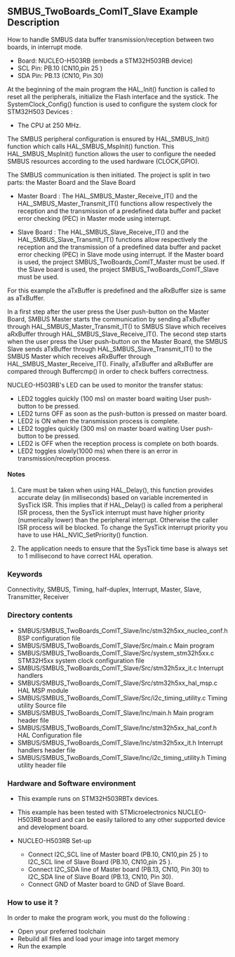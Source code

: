 ## <b>SMBUS_TwoBoards_ComIT_Slave Example Description</b>

How to handle SMBUS data buffer transmission/reception between two boards,
in interrupt mode.

  - Board: NUCLEO-H503RB (embeds a STM32H503RB device)
  - SCL Pin: PB.10 (CN10,pin 25 )
  - SDA Pin: PB.13 (CN10, Pin 30)

At the beginning of the main program the HAL_Init() function is called to reset
all the peripherals, initialize the Flash interface and the systick.
The SystemClock_Config() function is used to configure the system clock for STM32H503 Devices :

   - The CPU at 250 MHz.

The SMBUS peripheral configuration is ensured by HAL_SMBUS_Init() function which calls HAL_SMBUS_MspInit() function.
This HAL_SMBUS_MspInit() function allows the user to configure the needed SMBUS resources according to the used
hardware (CLOCK,GPIO).

The SMBUS communication is then initiated.
The project is split in two parts: the Master Board and the Slave Board

- Master Board :
  The HAL_SMBUS_Master_Receive_IT() and the HAL_SMBUS_Master_Transmit_IT() functions
  allow respectively the reception and the transmission of a predefined data buffer
  and packet error checking (PEC) in Master mode using interrupt.

- Slave Board :
  The HAL_SMBUS_Slave_Receive_IT() and the HAL_SMBUS_Slave_Transmit_IT() functions
  allow respectively the reception and the transmission of a predefined data buffer
  and packet error checking (PEC) in Slave mode using interrupt.
If the Master board is used, the project SMBUS_TwoBoards_ComIT_Master must be used.
If the Slave board is used, the project SMBUS_TwoBoards_ComIT_Slave must be used.

For this example the aTxBuffer is predefined and the aRxBuffer size is same as aTxBuffer.

In a first step after the user press the User push-button on the Master Board,
SMBUS Master starts the communication by sending aTxBuffer through HAL_SMBUS_Master_Transmit_IT()
to SMBUS Slave which receives aRxBuffer through HAL_SMBUS_Slave_Receive_IT().
The second step starts when the user press the User push-button on the Master Board,
the SMBUS Slave sends aTxBuffer through HAL_SMBUS_Slave_Transmit_IT()
to the SMBUS Master which receives aRxBuffer through HAL_SMBUS_Master_Receive_IT().
Finally, aTxBuffer and aRxBuffer are compared through Buffercmp() in order to
check buffers correctness.

NUCLEO-H503RB's LED can be used to monitor the transfer status:

 - LED2 toggles quickly (100 ms) on master board waiting User push-button to be pressed.
 - LED2 turns OFF as soon as the push-button is pressed on master board.
 - LED2 is ON when the transmission process is complete.
 - LED2 toggles quickly (300 ms)  on master board waiting User push-button to be pressed.
 - LED2 is OFF when the reception process is complete on both boards.
 - LED2 toggles slowly(1000 ms) when there is an error in transmission/reception process.

#### <b>Notes</b>

 1. Care must be taken when using HAL_Delay(), this function provides accurate delay (in milliseconds)
    based on variable incremented in SysTick ISR. This implies that if HAL_Delay() is called from
    a peripheral ISR process, then the SysTick interrupt must have higher priority (numerically lower)
    than the peripheral interrupt. Otherwise the caller ISR process will be blocked.
    To change the SysTick interrupt priority you have to use HAL_NVIC_SetPriority() function.

 2. The application needs to ensure that the SysTick time base is always set to 1 millisecond
    to have correct HAL operation.

### <b>Keywords</b>

Connectivity, SMBUS, Timing, half-duplex, Interrupt, Master, Slave, Transmitter, Receiver

### <b>Directory contents</b>

  - SMBUS/SMBUS_TwoBoards_ComIT_Slave/Inc/stm32h5xx_nucleo_conf.h BSP configuration file
  - SMBUS/SMBUS_TwoBoards_ComIT_Slave/Src/main.c                  Main program
  - SMBUS/SMBUS_TwoBoards_ComIT_Slave/Src/system_stm32h5xx.c      STM32H5xx system clock configuration file
  - SMBUS/SMBUS_TwoBoards_ComIT_Slave/Src/stm32h5xx_it.c          Interrupt handlers
  - SMBUS/SMBUS_TwoBoards_ComIT_Slave/Src/stm32h5xx_hal_msp.c     HAL MSP module
  - SMBUS/SMBUS_TwoBoards_ComIT_Slave/Src/i2c_timing_utility.c    Timing utility Source file
  - SMBUS/SMBUS_TwoBoards_ComIT_Slave/Inc/main.h                  Main program header file
  - SMBUS/SMBUS_TwoBoards_ComIT_Slave/Inc/stm32h5xx_hal_conf.h    HAL Configuration file
  - SMBUS/SMBUS_TwoBoards_ComIT_Slave/Inc/stm32h5xx_it.h          Interrupt handlers header file
  - SMBUS/SMBUS_TwoBoards_ComIT_Slave/Inc/i2c_timing_utility.h    Timing utility header file

### <b>Hardware and Software environment</b>

  - This example runs on STM32H503RBTx devices.

  - This example has been tested with STMicroelectronics NUCLEO-H503RB
    board and can be easily tailored to any other supported device
    and development board.

  - NUCLEO-H503RB Set-up
    - Connect I2C_SCL line of Master board (PB.10, CN10,pin 25 ) to I2C_SCL line of Slave Board (PB.10, CN10,pin 25 ).
    - Connect I2C_SDA line of Master board (PB.13, CN10, Pin 30) to I2C_SDA line of Slave Board (PB.13, CN10, Pin 30).
    - Connect GND of Master board to GND of Slave Board.

### <b>How to use it ?</b>

In order to make the program work, you must do the following :

 - Open your preferred toolchain
 - Rebuild all files and load your image into target memory
 - Run the example

